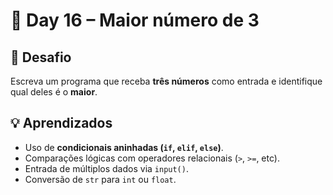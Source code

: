 # 📅 Day 16 – Maior número de 3

## 🧩 Desafio

Escreva um programa que receba **três números** como entrada e identifique qual deles é o **maior**.

## 💡 Aprendizados

- Uso de **condicionais aninhadas (`if`, `elif`, `else`)**.
- Comparações lógicas com operadores relacionais (`>`, `>=`, etc).
- Entrada de múltiplos dados via `input()`.
- Conversão de `str` para `int` ou `float`.
